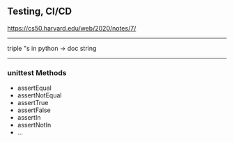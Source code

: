 ## Testing, CI/CD

https://cs50.harvard.edu/web/2020/notes/7/

---

triple "s in python -> doc string

---

### unittest Methods

- assertEqual
- assertNotEqual
- assertTrue
- assertFalse
- assertIn
- assertNotIn
- ...